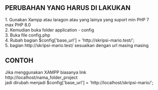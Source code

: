 <h2>PERUBAHAN YANG HARUS DI LAKUKAN</h2>
1. Gunakan Xampp atau laragon atau yang lainya yang suport min PHP 7 max PHP 8.0<br>
2. Kemudian buka folder application - config<br>
3. Buka file config.php<br>
4. Rubah bagian $config['base_url'] = 'http://skripsi-mario.test/';<br>
5. bagian http://skripsi-mario.test/ sesuaikan dengan url masing masing<br>

<h2>CONTOH</h2>
Jika menggunakan XAMPP biasanya link http://localhost/nama_folder_project<br>
jadi dirubah menjadi $config['base_url'] = 'http://localhost/skripsi-mario/';